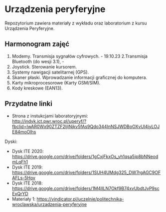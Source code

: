 # Urządzenia peryferyjne
Repozytorium zawiera materiały z wykładu oraz laboratorium z kursu Urządzenia Peryferyjne.

## Harmonogram zajęć
1. Modemy. Transmisja sygnałów cyfrowych. - 19.10.23
2.Transmisja Bluetooth (do wesji 3.1), - 
3. Joystick. Sterowanie kursorem.
4. Systemy nawigacji satelitarnej (GPS).
5. Skaner płaski. Wprowadzanie informacji graficznej do komputera.
6. Karty mikroprocesorowe (Karty GSM/SIM).
7. Kody kreskowe (EAN13).

## Przydatne linki
* Strona z instukcjami laboratoryjnymi: http://indyk.ict.pwr.wroc.pl/uperyf/?fbclid=IwAR0Wx90ZTZF2IjINjkv5fAs9Qdo344InNSJWDBoOXvUl4jyLOJE84moOlhs

Dyski:
* Dysk ITE 2020: https://drive.google.com/drive/folders/1gCxjFkxOs_vh1qsa5ip8bNNeodmLqFh1 
* Dysk ITE 2019: https://drive.google.com/drive/folders/1SUH4UMdg325_DW7rgAGC9OFAFLs-5Hov
* Dysk ITE 2018: https://drive.google.com/drive/folders/1M4lILN7Okf9B74xvUbdtJvP9scExQrYD
* Materiały 1: https://vindicator.pl/uczelnie/politechnika-wroclawska/urzadzenia-peryferyjne
